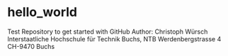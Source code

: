 # hello_world
Test Repository to get started with GitHub
Author: Christoph Würsch
Interstaatliche Hochschule für Technik Buchs, NTB
Werdenbergstrasse 4
CH-9470 Buchs

